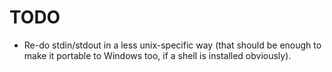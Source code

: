TODO
====

* Re-do stdin/stdout in a less unix-specific way (that should be enough to make
  it portable to Windows too, if a shell is installed obviously).
